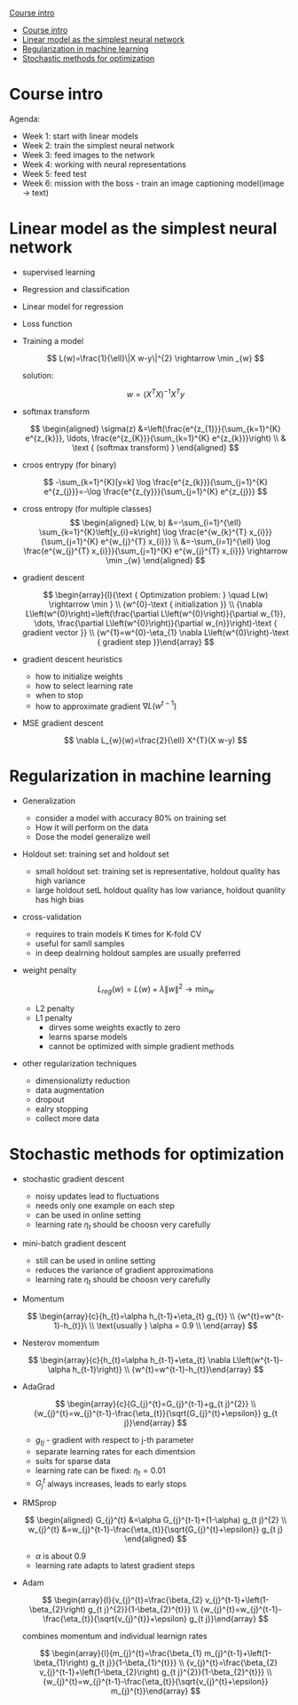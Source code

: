  [Course intro](#course-intro)
- [Course intro](#course-intro)
- [Linear model as the simplest neural network](#linear-model-as-the-simplest-neural-network)
- [Regularization in machine learning](#regularization-in-machine-learning)
- [Stochastic methods for optimization](#stochastic-methods-for-optimization)

# Course intro

Agenda:

- Week 1: start with linear models
- Week 2: train the simplest neural network
- Week 3: feed images to the network
- Week 4: working with neural representations
- Week 5: feed test
- Week 6: mission with the boss - train an image captioning model(image -> text)

# Linear model as the simplest neural network

- supervised learning
- Regression and classification
- Linear model for regression
- Loss function
- Training a model

  $$
  L(w)=\frac{1}{\ell}\|X w-y\|^{2} \rightarrow \min _{w}
  $$
  
  solution:

  $$
  w=\left(X^{T} X\right)^{-1} X^{T} y
  $$

- softmax transform

  $$
  \begin{aligned} \sigma(z) &=\left(\frac{e^{z_{1}}}{\sum_{k=1}^{K} e^{z_{k}}}, \ldots, \frac{e^{z_{K}}}{\sum_{k=1}^{K} e^{z_{k}}}\right) \\ & \text { (softmax transform) } \end{aligned}
  $$

- croos entrypy (for binary)

  $$
  -\sum_{k=1}^{K}[y=k] \log \frac{e^{z_{k}}}{\sum_{j=1}^{K} e^{z_{j}}}=-\log \frac{e^{z_{y}}}{\sum_{j=1}^{K} e^{z_{j}}}
  $$

- cross entropy (for multiple classes)
  $$
  \begin{aligned} L(w, b) &=-\sum_{i=1}^{\ell} \sum_{k=1}^{K}\left[y_{i}=k\right] \log \frac{e^{w_{k}^{T} x_{i}}}{\sum_{j=1}^{K} e^{w_{j}^{T} x_{i}}} \\ &=-\sum_{i=1}^{\ell} \log \frac{e^{w_{j}^{T} x_{i}}}{\sum_{j=1}^{K} e^{w_{j}^{T} x_{i}}} \rightarrow \min _{w} \end{aligned}
  $$

- gradient descent

  $$
  \begin{array}{l}{\text { Optimization problem: } \quad L(w) \rightarrow \min } \\ {w^{0}-\text { initialization }} \\ {\nabla L\left(w^{0}\right)=\left(\frac{\partial L\left(w^{0}\right)}{\partial w_{1}}, \dots, \frac{\partial L\left(w^{0}\right)}{\partial w_{n}}\right)-\text { gradient vector }} \\ {w^{1}=w^{0}-\eta_{1} \nabla L\left(w^{0}\right)-\text { gradient step }}\end{array}
  $$

- gradient descent heuristics
  - how to initialize weights
  - how to select learning rate
  - when to stop
  - how to approximate gradient $\nabla L\left(w^{t-1}\right)$

- MSE gradient descent

  $$
  \nabla L_{w}(w)=\frac{2}{\ell} X^{T}(X w-y)
  $$

# Regularization in machine learning

- Generalization
  - consider a model with accuracy 80% on training set
  - How it will perform on the data
  - Dose the model generalize well

- Holdout set: training set and holdout set
  - small holdout set: training set is representative, holdout quality has high variance
  - large holdout setL holdout quality has low variance, holdout quanlity has high bias

- cross-validation
  - requires to train models K times for K-fold CV
  - useful for samll samples
  - in deep dealrning holdout samples are usually preferred

- weight penalty

  $$
  L_{r e g}(w)=L(w)+\lambda\|w\|^{2} \rightarrow \min _{w}
  $$

  - L2 penalty
  - L1 penalty
    - dirves some weights exactly to zero
    - learns sparse models
    - cannot be optimized with simple gradient methods

- other regularization techniques
  - dimensionalizty reduction
  - data augmentation
  - dropout
  - ealry stopping
  - collect more data

# Stochastic methods for optimization

- stochastic gradient descent
  - noisy updates lead to fluctuations
  - needs only one example on each step
  - can be used in online setting
  - learning rate $\eta_{t}$ should be choosn very carefully

- mini-batch gradient descent
  - still can be used in online setting
  - reduces the variance of gradient approximations
  - learning rate $\eta_{t}$ should be choosn very carefully

- Momentum

  $$
  \begin{array}{c}{h_{t}=\alpha h_{t-1}+\eta_{t} g_{t}} \\ {w^{t}=w^{t-1}-h_{t}}\ \\ \text{usually  } \alpha = 0.9 \\ \end{array}
  $$

- Nesterov momentum

  $$
  \begin{array}{c}{h_{t}=\alpha h_{t-1}+\eta_{t} \nabla L\left(w^{t-1}-\alpha h_{t-1}\right)} \\ {w^{t}=w^{t-1}-h_{t}}\end{array}
  $$

- AdaGrad

  $$
  \begin{array}{c}{G_{j}^{t}=G_{j}^{t-1}+g_{t j}^{2}} \\ {w_{j}^{t}=w_{j}^{t-1}-\frac{\eta_{t}}{\sqrt{G_{j}^{t}+\epsilon}} g_{t j}}\end{array}
  $$

  - $g_{t j}$ - gradient with respect to j-th parameter
  - separate learning rates for each dimentsion
  - suits for sparse data
  - learning rate can be fixed: $\eta_{t}=0.01$
  - $G_{j}^{t}$ always increases, leads to early stops

- RMSprop

  $$
  \begin{aligned} G_{j}^{t} &=\alpha G_{j}^{t-1}+(1-\alpha) g_{t j}^{2} \\ w_{j}^{t} &=w_{j}^{t-1}-\frac{\eta_{t}}{\sqrt{G_{j}^{t}+\epsilon}} g_{t j} \end{aligned}
  $$

  - $\alpha$ is about 0.9
  - learning rate adapts to latest gradient steps

- Adam

  $$
  \begin{array}{l}{v_{j}^{t}=\frac{\beta_{2} v_{j}^{t-1}+\left(1-\beta_{2}\right) g_{t j}^{2}}{1-\beta_{2}^{t}}} \\ {w_{j}^{t}=w_{j}^{t-1}-\frac{\eta_{t}}{\sqrt{v_{j}^{t}}+\epsilon} g_{t j}}\end{array}
  $$

  combines momentum and individual learnign rates

  $$
  \begin{array}{l}{m_{j}^{t}=\frac{\beta_{1} m_{j}^{t-1}+\left(1-\beta_{1}\right) g_{t j}}{1-\beta_{1}^{t}}} \\ {v_{j}^{t}=\frac{\beta_{2} v_{j}^{t-1}+\left(1-\beta_{2}\right) g_{t j}^{2}}{1-\beta_{2}^{t}}} \\ {w_{j}^{t}=w_{j}^{t-1}-\frac{\eta_{t}}{\sqrt{v_{j}^{t}+\epsilon}} m_{j}^{t}}\end{array}
  $$

  

